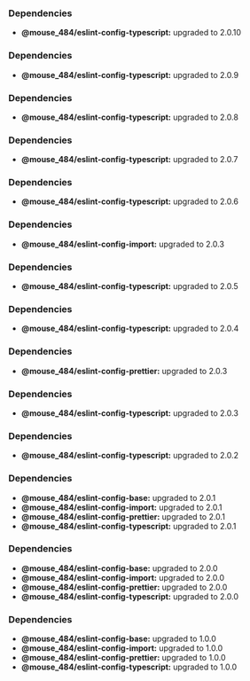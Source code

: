 ### Dependencies

* **@mouse_484/eslint-config-typescript:** upgraded to 2.0.10

### Dependencies

* **@mouse_484/eslint-config-typescript:** upgraded to 2.0.9

### Dependencies

* **@mouse_484/eslint-config-typescript:** upgraded to 2.0.8

### Dependencies

* **@mouse_484/eslint-config-typescript:** upgraded to 2.0.7

### Dependencies

* **@mouse_484/eslint-config-typescript:** upgraded to 2.0.6

### Dependencies

* **@mouse_484/eslint-config-import:** upgraded to 2.0.3

### Dependencies

* **@mouse_484/eslint-config-typescript:** upgraded to 2.0.5

### Dependencies

* **@mouse_484/eslint-config-typescript:** upgraded to 2.0.4

### Dependencies

* **@mouse_484/eslint-config-prettier:** upgraded to 2.0.3

### Dependencies

* **@mouse_484/eslint-config-typescript:** upgraded to 2.0.3

### Dependencies

* **@mouse_484/eslint-config-typescript:** upgraded to 2.0.2

### Dependencies

* **@mouse_484/eslint-config-base:** upgraded to 2.0.1
* **@mouse_484/eslint-config-import:** upgraded to 2.0.1
* **@mouse_484/eslint-config-prettier:** upgraded to 2.0.1
* **@mouse_484/eslint-config-typescript:** upgraded to 2.0.1

### Dependencies

* **@mouse_484/eslint-config-base:** upgraded to 2.0.0
* **@mouse_484/eslint-config-import:** upgraded to 2.0.0
* **@mouse_484/eslint-config-prettier:** upgraded to 2.0.0
* **@mouse_484/eslint-config-typescript:** upgraded to 2.0.0

### Dependencies

- **@mouse_484/eslint-config-base:** upgraded to 1.0.0
- **@mouse_484/eslint-config-import:** upgraded to 1.0.0
- **@mouse_484/eslint-config-prettier:** upgraded to 1.0.0
- **@mouse_484/eslint-config-typescript:** upgraded to 1.0.0
